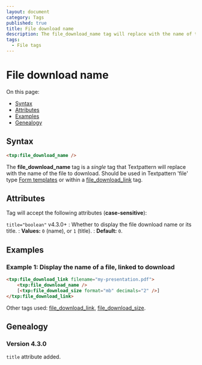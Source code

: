 ```yaml
---
layout: document
category: Tags
published: true
title: File download name
description: The file_download_name tag will replace with the name of the file to download.
tags:
  - File tags
---
```


# File download name

On this page:

* [Syntax](#syntax)
* [Attributes](#attributes)
* [Examples](#examples)
* [Genealogy](#genealogy)

## Syntax

~~~ html
<txp:file_download_name />
~~~

The **file_download_name** tag is a *single* tag that Textpattern will replace with the name of the file to download. Should be used in Textpattern 'file' type [Form templates](https://docs.textpattern.com/themes/form-templates-explained) or within a [file_download_link](file_download_link) tag.

## Attributes

Tag will accept the following attributes (**case-sensitive**):

`title="boolean"` <span class="footnote warning">v4.3.0+</span>
: Whether to display the file download name or its title.
: **Values:** `0` (name), or `1` (title).
: **Default:** `0`.

## Examples

### Example 1: Display the name of a file, linked to download

~~~ html
<txp:file_download_link filename="my-presentation.pdf">
    <txp:file_download_name />
    [<txp:file_download_size format="mb" decimals="2" />]
</txp:file_download_link>
~~~

Other tags used: [file_download_link](file_download_link), [file_download_size](file_download_size).

## Genealogy

### Version 4.3.0

`title` attribute added.
